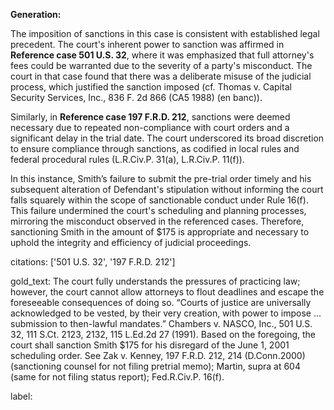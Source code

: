 **Generation:**

The imposition of sanctions in this case is consistent with established legal precedent. The court's inherent power to sanction was affirmed in **Reference case 501 U.S. 32**, where it was emphasized that full attorney's fees could be warranted due to the severity of a party's misconduct. The court in that case found that there was a deliberate misuse of the judicial process, which justified the sanction imposed (cf. Thomas v. Capital Security Services, Inc., 836 F. 2d 866 (CA5 1988) (en banc)).

Similarly, in **Reference case 197 F.R.D. 212**, sanctions were deemed necessary due to repeated non-compliance with court orders and a significant delay in the trial date. The court underscored its broad discretion to ensure compliance through sanctions, as codified in local rules and federal procedural rules (L.R.Civ.P. 31(a), L.R.Civ.P. 11(f)).

In this instance, Smith’s failure to submit the pre-trial order timely and his subsequent alteration of Defendant's stipulation without informing the court falls squarely within the scope of sanctionable conduct under Rule 16(f). This failure undermined the court's scheduling and planning processes, mirroring the misconduct observed in the referenced cases. Therefore, sanctioning Smith in the amount of $175 is appropriate and necessary to uphold the integrity and efficiency of judicial proceedings.

citations: ['501 U.S. 32', '197 F.R.D. 212']

gold_text: The court fully understands the pressures of practicing law; however, the court cannot allow attorneys to flout deadlines and escape the foreseeable consequences of doing so. “Courts of justice are universally acknowledged to be vested, by their very creation, with power to impose ... submission to then-lawful mandates.” Chambers v. NASCO, Inc., 501 U.S. 32, 111 S.Ct. 2123, 2132, 115 L.Ed.2d 27 (1991). Based on the foregoing, the court shall sanction Smith $175 for his disregard of the June 1, 2001 scheduling order. See Zak v. Kenney, 197 F.R.D. 212, 214 (D.Conn.2000) (sanctioning counsel for not filing pretrial memo); Martin, supra at 604 (same for not filing status report); Fed.R.Civ.P. 16(f).

label: 